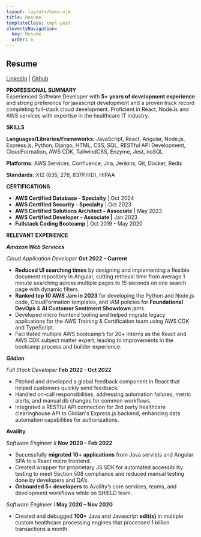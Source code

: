 ```yaml
---
layout: layouts/base.njk
title: Resume
templateClass: tmpl-post
eleventyNavigation:
  key: Resume
  order: 6
---
```


## Resume

 [LinkedIn](https://www.linkedin.com/in/tanner-byers/) | [Github](https://github.com/tannerbyers)

**PROFESSIONAL SUMMARY**   
Experienced Software Developer with **5+ years of development experience** and strong preference for javascript development and a proven track record completing full-stack cloud development. Proficient in React, NodeJs and AWS services with expertise in the healthcare IT industry. 

**SKILLS** 

**Languages/Libraries/Frameworks:** JavaScript, React, Angular, Node.js, Express.js, Python, Django, HTML, CSS, SQL, RESTful API Development, CloudFormation, AWS CDK, TailwindCSS, Enzyme, Jest, noSQL

**Platforms:** AWS Services, Confluence, Jira, Jenkins, Git, Docker, Redis

**Standards**: X12 (835, 278, 837P/I/D), HIPAA

**CERTIFICATIONS** 

- **AWS Certified Database \- Specialty** | Oct 2024
- **AWS Certified Security \- Specialty** | Oct 2023  
- **AWS Certified Solutions Architect \- Associate** | May 2023  
- **AWS Certified Developer \- Associate |** Jan 2023  
- **Fullstack Coding Bootcamp** | Oct 2019 \- May 2020

**RELEVANT EXPERIENCE** 

***Amazon Web Services***

*Cloud Application Developer* **Oct 2022 – Current**

- **Reduced UI searching times** by designing and implementing a flexible document repository in Angular, cutting retrieval time from average 1 minute searching across multiple pages to 15 seconds on one search page with dynamic filters.  
- **Ranked top 10 AWS Jam in 2023** for developing the Python and Node.js code, CloudFormation templates, and IAM policies for **Foundational DevOps** & **AI Customer Sentiment Showdown** jams.  
- Developed micro frontend tooling and helped migrate legacy applications for the AWS Training & Certification team using AWS CDK and TypeScript.  
- Facilitated multiple AWS bootcamp’s for 20+ interns as the React and AWS CDK subject matter expert, leading to improvements in the bootcamp process and builder experience.

***Glidian***

*Full Stack Developer*	 **Feb 2022 \- Oct 2022**

- Pitched and developed a global feedback component in React that helped customers quickly send feedback.  
- Handled on-call responsibilities, addressing automation failures, metric alerts, and manual db changes for common workflows.  
- Integrated a RESTful API connection for 3rd party healthcare clearinghouse API to Glidian's Express.js backend, enhancing data automation capabilities for authorizations.

**Availity**

*Software Engineer II*	**Nov 2020 – Feb 2022**

- Successfully **migrated 10+ applications** from Java servlets and Angular SPA to a React micro frontend.  
- Created wrapper for proprietary JS SDK for automated accessibility testing to meet Section 508 compliance and reduced manual testing done by developers and QA’s.  
- **Onboarded 5+ developers** to Availity’s core services, teams, and development workflows while on SHIELD team.

*Software Engineer I*	**May 2020 – Nov 2020**

- Created and debugged **100+** Java and Javascript **edit(s)** in multiple custom healthcare processing engines that processed 1 billion transactions a month.


